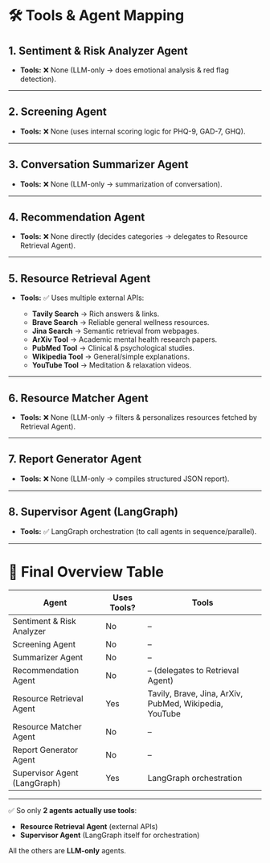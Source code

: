 
# 🛠️ Tools & Agent Mapping

## 1. **Sentiment & Risk Analyzer Agent**

* **Tools:** ❌ None (LLM-only → does emotional analysis & red flag detection).

---

## 2. **Screening Agent**

* **Tools:** ❌ None (uses internal scoring logic for PHQ-9, GAD-7, GHQ).

---

## 3. **Conversation Summarizer Agent**

* **Tools:** ❌ None (LLM-only → summarization of conversation).

---

## 4. **Recommendation Agent**

* **Tools:** ❌ None directly (decides categories → delegates to Resource Retrieval Agent).

---

## 5. **Resource Retrieval Agent**

* **Tools:** ✅ Uses multiple external APIs:

  * **Tavily Search** → Rich answers & links.
  * **Brave Search** → Reliable general wellness resources.
  * **Jina Search** → Semantic retrieval from webpages.
  * **ArXiv Tool** → Academic mental health research papers.
  * **PubMed Tool** → Clinical & psychological studies.
  * **Wikipedia Tool** → General/simple explanations.
  * **YouTube Tool** → Meditation & relaxation videos.

---

## 6. **Resource Matcher Agent**

* **Tools:** ❌ None (LLM-only → filters & personalizes resources fetched by Retrieval Agent).

---

## 7. **Report Generator Agent**

* **Tools:** ❌ None (LLM-only → compiles structured JSON report).

---

## 8. **Supervisor Agent (LangGraph)**

* **Tools:** ✅ LangGraph orchestration (to call agents in sequence/parallel).

---

# 📌 Final Overview Table

| **Agent**                    | **Uses Tools?** | **Tools**                                              |
| ---------------------------- | --------------- | ------------------------------------------------------ |
| Sentiment & Risk Analyzer    | No              | –                                                      |
| Screening Agent              | No              | –                                                      |
| Summarizer Agent             | No              | –                                                      |
| Recommendation Agent         | No              | – (delegates to Retrieval Agent)                       |
| Resource Retrieval Agent     | Yes             | Tavily, Brave, Jina, ArXiv, PubMed, Wikipedia, YouTube |
| Resource Matcher Agent       | No              | –                                                      |
| Report Generator Agent       | No              | –                                                      |
| Supervisor Agent (LangGraph) | Yes             | LangGraph orchestration                                |

---

✅ So only **2 agents actually use tools**:

* **Resource Retrieval Agent** (external APIs)
* **Supervisor Agent** (LangGraph itself for orchestration)

All the others are **LLM-only** agents.